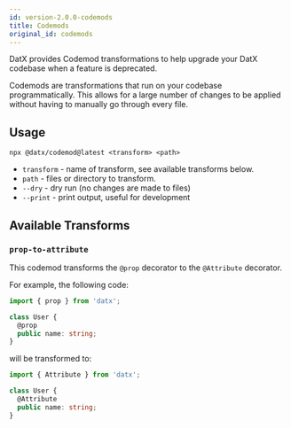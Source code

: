 ```yaml
---
id: version-2.0.0-codemods
title: Codemods
original_id: codemods
---
```


DatX provides Codemod transformations to help upgrade your DatX codebase when a feature is deprecated.

Codemods are transformations that run on your codebase programmatically. This allows for a large number of changes to be applied without having to manually go through every file.

## Usage

`npx @datx/codemod@latest <transform> <path>`

- `transform` - name of transform, see available transforms below.
- `path` - files or directory to transform.
- `--dry` - dry run (no changes are made to files)
- `--print` - print output, useful for development

## Available Transforms

### `prop-to-attribute`

This codemod transforms the `@prop` decorator to the `@Attribute` decorator.

For example, the following code:

```ts
import { prop } from 'datx';

class User {
  @prop
  public name: string;
}
```

will be transformed to:

```ts
import { Attribute } from 'datx';

class User {
  @Attribute
  public name: string;
}
```
